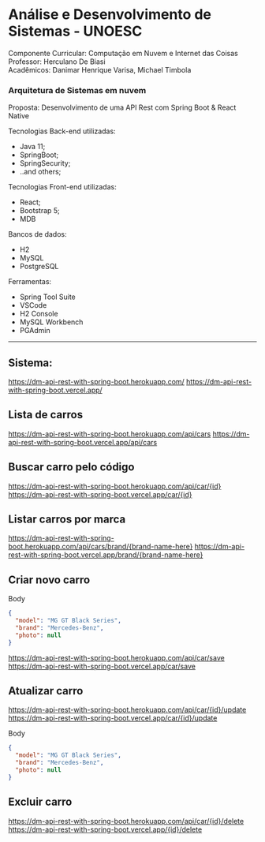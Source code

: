 # Análise e Desenvolvimento de Sistemas - UNOESC
Componente Curricular: Computação em Nuvem e Internet das Coisas<br>
Professor: Herculano De Biasi<br>
Acadêmicos: Danimar Henrique Varisa, Michael Timbola

### Arquitetura de Sistemas em nuvem
Proposta: Desenvolvimento de uma API Rest com Spring Boot & React Native

Tecnologias Back-end utilizadas:<br>
* Java 11;
* SpringBoot;
* SpringSecurity;
* ..and others;

Tecnologias Front-end utilizadas:<br>
* React;
* Bootstrap 5;
* MDB

Bancos de dados:<br>
* H2
* MySQL
* PostgreSQL

Ferramentas:<br>
* Spring Tool Suite
* VSCode
* H2 Console
* MySQL Workbench
* PGAdmin

---

## Sistema:

https://dm-api-rest-with-spring-boot.herokuapp.com/
https://dm-api-rest-with-spring-boot.vercel.app/

## Lista de carros

https://dm-api-rest-with-spring-boot.herokuapp.com/api/cars
https://dm-api-rest-with-spring-boot.vercel.app/api/cars

## Buscar carro pelo código

https://dm-api-rest-with-spring-boot.herokuapp.com/api/car/{id}
https://dm-api-rest-with-spring-boot.vercel.app/car/{id}

## Listar carros por marca

https://dm-api-rest-with-spring-boot.herokuapp.com/api/cars/brand/{brand-name-here}
https://dm-api-rest-with-spring-boot.vercel.app/brand/{brand-name-here}

## Criar novo carro

Body

```json
{
  "model": "MG GT Black Series",
  "brand": "Mercedes-Benz",
  "photo": null
}
```

https://dm-api-rest-with-spring-boot.herokuapp.com/api/car/save
https://dm-api-rest-with-spring-boot.vercel.app/car/save

## Atualizar carro

https://dm-api-rest-with-spring-boot.herokuapp.com/api/car/{id}/update
https://dm-api-rest-with-spring-boot.vercel.app/car/{id}/update

Body

```json
{
  "model": "MG GT Black Series",
  "brand": "Mercedes-Benz",
  "photo": null
}
```
## Excluir carro

https://dm-api-rest-with-spring-boot.herokuapp.com/api/car/{id}/delete
https://dm-api-rest-with-spring-boot.vercel.app/{id}/delete

